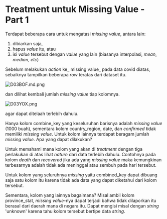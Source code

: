 # Treatment untuk Missing Value - Part 1

Terdapat beberapa cara untuk mengatasi _missing value_, antara lain:

1. dibiarkan saja,
2. hapus _value_ itu, atau
3. isi _value_ tersebut dengan _value_ yang lain (biasanya interpolasi, _mean_, _median_, _etc_)

Sebelum melakukan _action_ ke_ missing value_ pada data covid diatas, sebaiknya tampilkan beberapa _row_ teratas dari dataset itu.

![D03BOF.md.png](https://iili.io/D03BOF.md.png)

dan dilihat kembali jumlah _missing value_ tiap kolomnya.

![D03YOX.png](https://iili.io/D03YOX.png)

agar dapat ditelaah terlebih dahulu.

Hanya kolom combine_key yang keseluruhan barisnya adalah _missing value_ (1000 buah), sementara kolom country_region, date, dan _confirmed_ tidak memiliki _missing value_. Untuk kolom lainnya terdapat beragam jumlah _missing value_. Apa yang dapat dilakukan?

Untuk memahami mana kolom yang akan di _treatment_ dengan tiga perlakukan di atas lihat _nature_ dari data terlebih dahulu. Contohnya pada kolom _death_ dan _recovered_ jika ada yang _missing value_ maka kemungkinan terbesarnya adalah tidak ada meninggal atau sembuh pada hari tersebut. 

Untuk kolom yang seluruhnya _missing_ yaitu combined_key dapat dibuang saja satu kolom itu karena tidak ada data yang dapat diketahui dari kolom tersebut.

Sementara, kolom yang lainnya bagaimana? Misal ambil kolom province_stat, _missing value_-nya dapat terjadi bahwa tidak dilaporkan itu berasal dari daerah mana di negara itu. Dapat mengisi misal dengan _string_ 'unknown' karena tahu kolom tersebut bertipe data _string_.
